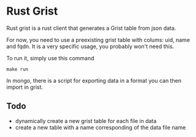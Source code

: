 # Rust Grist

Rust grist is a rust client that generates a Grist table from json data.

For now, you need to use a preexisting grist table with colums: uid, name and fqdn. It is a very specific usage, you probably won't need this.

To run it, simply use this command

```
make run

```

In mongo, there is a script for exporting data in a format you can then import in grist.

## Todo

- dynamically create a new grist table for each file in data
- create a new table with a name corresponding of the data file name
